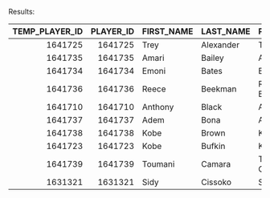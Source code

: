 Results:

|   TEMP_PLAYER_ID |   PLAYER_ID | FIRST_NAME   | LAST_NAME   | PLAYER_NAME    | POSITION   |   STANDING_VERTICAL_LEAP |   MAX_VERTICAL_LEAP |   LANE_AGILITY_TIME |   MODIFIED_LANE_AGILITY_TIME |   THREE_QUARTER_SPRINT | BENCH_PRESS   |
|-----------------:|------------:|:-------------|:------------|:---------------|:-----------|-------------------------:|--------------------:|--------------------:|-----------------------------:|-----------------------:|:--------------|
|          1641725 |     1641725 | Trey         | Alexander   | Trey Alexander | SG         |                     29.5 |                34   |               11.6  |                       nan    |                   3.35 |               |
|          1641735 |     1641735 | Amari        | Bailey      | Amari Bailey   | SG         |                     28.5 |                35   |               11.34 |                       nan    |                   3.19 |               |
|          1641734 |     1641734 | Emoni        | Bates       | Emoni Bates    | SF         |                     27   |                32.5 |               11.54 |                       nan    |                   3.49 |               |
|          1641736 |     1641736 | Reece        | Beekman     | Reece Beekman  | PG         |                     30.5 |                38   |               10.99 |                         3.33 |                   3.14 |               |
|          1641710 |     1641710 | Anthony      | Black       | Anthony Black  | PG         |                     32   |                39   |               11.04 |                       nan    |                   3.35 |               |
|          1641737 |     1641737 | Adem         | Bona        | Adem Bona      | C          |                    nan   |               nan   |              nan    |                       nan    |                 nan    |               |
|          1641738 |     1641738 | Kobe         | Brown       | Kobe Brown     | PF         |                     28.5 |                32   |               11.39 |                         3.23 |                   3.33 |               |
|          1641723 |     1641723 | Kobe         | Bufkin      | Kobe Bufkin    | SG         |                     29   |                36   |               11.71 |                       nan    |                   3.26 |               |
|          1641739 |     1641739 | Toumani      | Camara      | Toumani Camara | PF         |                     28.5 |                33   |               10.7  |                         3.19 |                   3.41 |               |
|          1631321 |     1631321 | Sidy         | Cissoko     | Sidy Cissoko   | SF         |                     30.5 |                35.5 |               11.24 |                       nan    |                   3.31 |               |